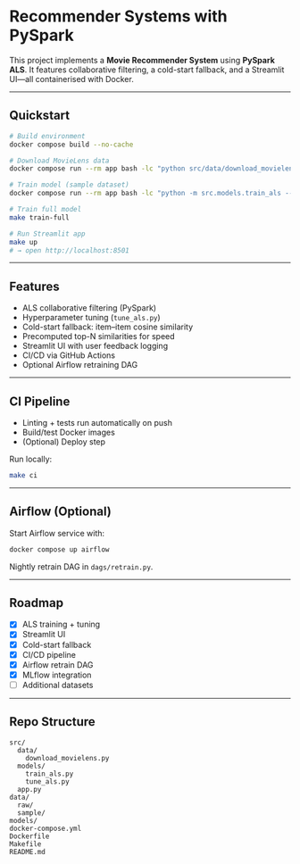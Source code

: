 # Recommender Systems with PySpark

This project implements a **Movie Recommender System** using **PySpark ALS**. It features collaborative filtering, a cold-start fallback, and a Streamlit UI—all containerised with Docker.

---

## Quickstart

```bash
# Build environment
docker compose build --no-cache

# Download MovieLens data
docker compose run --rm app bash -lc "python src/data/download_movielens.py --dest data/raw"

# Train model (sample dataset)
docker compose run --rm app bash -lc "python -m src.models.train_als --ratings_csv data/sample/ratings_sample.csv --movies_csv data/sample/movies_sample.csv --model_dir models/als"

# Train full model
make train-full

# Run Streamlit app
make up
# → open http://localhost:8501
```

---

## Features

- ALS collaborative filtering (PySpark)  
- Hyperparameter tuning (`tune_als.py`)  
- Cold-start fallback: item–item cosine similarity  
- Precomputed top-N similarities for speed  
- Streamlit UI with user feedback logging  
- CI/CD via GitHub Actions  
- Optional Airflow retraining DAG

---

## CI Pipeline

- Linting + tests run automatically on push  
- Build/test Docker images  
- (Optional) Deploy step

Run locally:  
```bash
make ci
```

---

## Airflow (Optional)

Start Airflow service with:  
```bash
docker compose up airflow
```

Nightly retrain DAG in `dags/retrain.py`.

---

## Roadmap

- [x] ALS training + tuning  
- [x] Streamlit UI  
- [x] Cold-start fallback  
- [x] CI/CD pipeline  
- [x] Airflow retrain DAG  
- [x] MLflow integration  
- [ ] Additional datasets

---

## Repo Structure

```
src/
  data/
    download_movielens.py
  models/
    train_als.py
    tune_als.py
  app.py
data/
  raw/
  sample/
models/
docker-compose.yml
Dockerfile
Makefile
README.md
```
